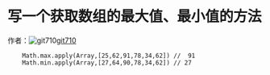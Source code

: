 # 写一个获取数组的最大值、最小值的方法

作者：![git710](https://avatars.githubusercontent.com/u/47381525?s=80&u=23c4048b3e2d0e95e5657bd33e8a69f9a73e866f&v=4)[git710](https://github/git710)


```
    Math.max.apply(Array,[25,62,91,78,34,62]) //  91
    Math.min.apply(Array,[27,64,90,78,34,62]) // 27
```
